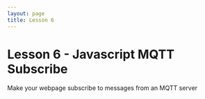 ```yaml
---
layout: page
title: Lesson 6
---
```


# Lesson 6 - Javascript MQTT Subscribe

Make your webpage subscribe to messages from an MQTT server
